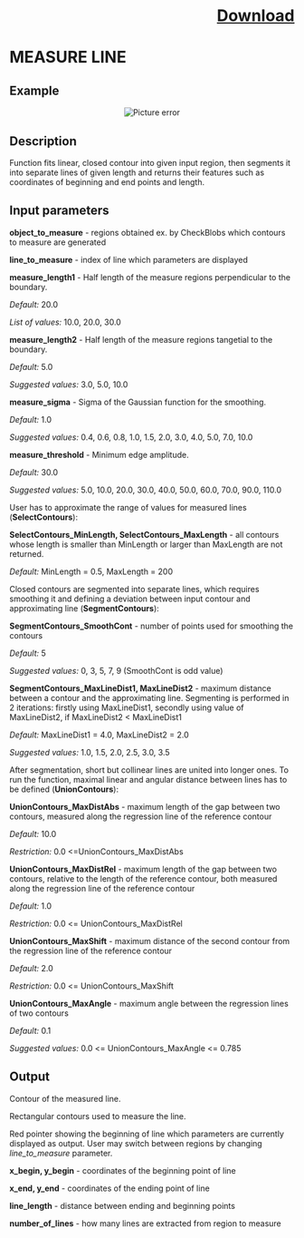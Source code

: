 # <p align="right"><a class="github-button" aria-label="Download ntkme/github-buttons on GitHub" href="https://github.com/Balluff-BVS/halconscripts/raw/master/Measure/MeasureLine/measure_line.zip" data-icon="octicon-cloud-download">Download</a></p>

MEASURE LINE
=================

Example
--------

<p align="center">
  <img src="https://github.com/Balluff-BVS/halconscripts/blob/master/Measure/MeasureLine/measure_line.png?raw=true" alt="Picture error">
</p>

Description
-------------

Function fits linear, closed contour into given input region, then segments it into separate lines of given length and returns their features such as coordinates of beginning and end points and length.

Input parameters
----------------

**object_to_measure** - regions obtained ex. by CheckBlobs which contours to measure are generated

**line_to_measure** - index of line which parameters are displayed

**measure_length1** - Half length of the measure regions perpendicular to the boundary.

*Default:* 20.0

*List of values:* 10.0, 20.0, 30.0

**measure_length2** - Half length of the measure regions tangetial to the boundary.

*Default:* 5.0

*Suggested values:* 3.0, 5.0, 10.0

**measure_sigma** - Sigma of the Gaussian function for the smoothing.

*Default:* 1.0

*Suggested values:* 0.4, 0.6, 0.8, 1.0, 1.5, 2.0, 3.0, 4.0, 5.0, 7.0, 10.0

**measure_threshold** - Minimum edge amplitude.

*Default:* 30.0

*Suggested values:* 5.0, 10.0, 20.0, 30.0, 40.0, 50.0, 60.0, 70.0, 90.0, 110.0

User has to approximate the range of values for measured lines (**SelectContours**):

**SelectContours_MinLength, SelectContours_MaxLength** - all contours whose length is smaller than MinLength or larger than MaxLength are not returned. 

*Default:* MinLength = 0.5, MaxLength = 200

Closed contours are segmented into separate lines, which requires smoothing it and defining a deviation between input contour and approximating line (**SegmentContours**):

**SegmentContours_SmoothCont** - number of points used for smoothing the contours

*Default:* 5

*Suggested values:* 0, 3, 5, 7, 9 (SmoothCont is odd value)

**SegmentContours_MaxLineDist1, MaxLineDist2** - maximum distance between a contour and the approximating line. Segmenting is performed in 2 iterations: firstly using MaxLineDist1, secondly using value of MaxLineDist2, if MaxLineDist2 < MaxLineDist1

*Default:* MaxLineDist1 = 4.0, MaxLineDist2 = 2.0

*Suggested values:* 1.0, 1.5, 2.0, 2.5, 3.0, 3.5 

After segmentation, short but collinear lines are united into longer ones. To run the function, maximal linear and angular distance between lines has to be defined (**UnionContours**):

**UnionContours_MaxDistAbs** - maximum length of the gap between two contours, measured along the regression line of the reference contour

*Default:* 10.0

*Restriction:* 0.0 <=UnionContours_MaxDistAbs 

**UnionContours_MaxDistRel** - maximum length of the gap between two contours, relative to the length of the reference contour, both measured along the regression line of the reference contour

*Default:* 1.0

*Restriction:* 0.0 <= UnionContours_MaxDistRel 

**UnionContours_MaxShift** - maximum distance of the second contour from the regression line of the reference contour

*Default:* 2.0

*Restriction:* 0.0 <= UnionContours_MaxShift 

**UnionContours_MaxAngle** - maximum angle between the regression lines of two contours

*Default:* 0.1

*Suggested values:* 0.0 <= UnionContours_MaxAngle <= 0.785


Output
-----------

Contour of the measured line.

Rectangular contours used to measure the line.

Red pointer showing the beginning of line which parameters are currently displayed as output. User may switch between regions by changing *line_to_measure* parameter.

**x_begin, y_begin** - coordinates of the beginning point of line

**x_end, y_end** - coordinates of the ending point of line

**line_length** - distance between ending and beginning points

**number_of_lines** - how many lines are extracted from region to measure
